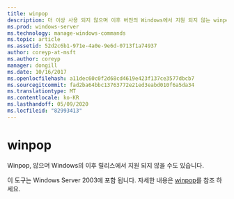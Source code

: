 ```yaml
---
title: winpop
description: 더 이상 사용 되지 않으며 이후 버전의 Windows에서 지원 되지 않는 winpop에 대 한 참조 항목입니다.
ms.prod: windows-server
ms.technology: manage-windows-commands
ms.topic: article
ms.assetid: 52d2c6b1-971e-4a0e-9e6d-0713f1a74937
author: coreyp-at-msft
ms.author: coreyp
manager: dongill
ms.date: 10/16/2017
ms.openlocfilehash: a11dec60c0f2d68cd4619e423f137ce3577dbcb7
ms.sourcegitcommit: fad2ba64bbc13763772e21ed3eabd010f6a5da34
ms.translationtype: MT
ms.contentlocale: ko-KR
ms.lasthandoff: 05/09/2020
ms.locfileid: "82993413"
---
```

# <a name="winpop"></a>winpop



Winpop, 않으며 Windows의 이후 릴리스에서 지원 되지 않을 수도 있습니다.

이 도구는 Windows Server 2003에 포함 됩니다. 자세한 내용은 [winpop](https://technet.microsoft.com/library/cc772824(v=ws.10).aspx)를 참조 하세요.
